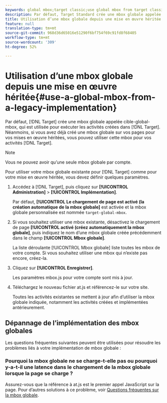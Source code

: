 ```yaml
---
keywords: global mbox;target classic;use global mbox from target classic
description: Par défaut, Target Standard crée une mbox globale appelée target-global-mbox, qui est utilisée pour exécuter les activités créées dans Target Standard. Néanmoins, si vous avez déjà créé une mbox globale sur vos pages pour vos mises en œuvre héritées, vous pouvez utiliser cette mbox pour vos activités Target Standard.
title: Utilisation d’une mbox globale depuis une mise en œuvre héritée
feature: null
translation-type: tm+mt
source-git-commit: 968d36d65016e51290f6bf754f69c91fd8f68405
workflow-type: tm+mt
source-wordcount: '309'
ht-degree: 52%

---
```



# Utilisation d’une mbox globale depuis une mise en œuvre héritée{#use-a-global-mbox-from-a-legacy-implementation}

Par défaut, [!DNL Target] crée une mbox globale appelée cible-global-mbox, qui est utilisée pour exécuter les activités créées dans [!DNL Target]. Néanmoins, si vous avez déjà créé une mbox globale sur vos pages pour vos mises en œuvre héritées, vous pouvez utiliser cette mbox pour vos activités [!DNL Target].

>[!NOTE]
>
>Vous ne pouvez avoir qu’une seule mbox globale par compte.

Pour utiliser votre mbox globale existante pour [!DNL Target] comme pour votre mise en œuvre héritée, vous devez définir quelques paramètres.

1. Accédez à [!DNL Target], puis cliquez sur **[!UICONTROL Administration]** > **[!UICONTROL Implémentation]**.

   Par défaut, **[!UICONTROL Le chargement de page est activé (la création automatique de la mbox globale]** est activée et la mbox globale personnalisée est nommée `target-global-mbox`.

1. Si vous souhaitez utiliser une mbox existante, désactivez le chargement de page **[!UICONTROL activé (créez automatiquement la mbox globale]**, puis indiquez le nom d’une mbox globale créée précédemment dans le champ **[!UICONTROL Mbox globale]**.

   La liste déroulante [!UICONTROL Mbox globale] liste toutes les mbox de votre compte. Si vous souhaitez utiliser une mbox qui n’existe pas encore, créez-la.

1. Cliquez sur **[!UICONTROL Enregistrer]**.

   Les paramètres mbox.js pour votre compte sont mis à jour.

1. Téléchargez le nouveau fichier at.js et référencez-le sur votre site.

   Toutes les activités existantes se mettent à jour afin d’utiliser la mbox globale indiquée, notamment les activités créées et implémentées antérieurement.

## Dépannage de l’implémentation des mbox globales

Les questions fréquentes suivantes peuvent être utilisées pour résoudre les problèmes liés à votre implémentation de mbox globale :

### Pourquoi la mbox globale ne se charge-t-elle pas ou pourquoi y-a-t-il une latence dans le chargement de la mbox globale lorsque la page se charge ?

Assurez-vous que la référence à at.js est le premier appel JavaScript sur la page. Pour d’autres solutions à ce problème, voir [Questions fréquentes sur la mbox globale](/help/c-implementing-target/c-implementing-target-for-client-side-web/c-target-atjs-faq/global-mbox-frequently-asked-questions.md).
